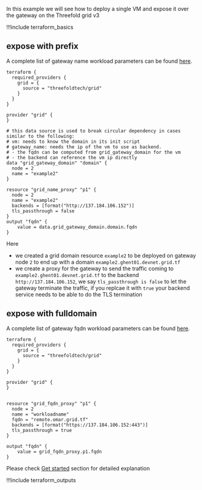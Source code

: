 In this example we will see how to deploy a single VM and expose it over the gateway on the Threefold grid v3 

!!!include terraform_basics

## expose with prefix
A complete list of gateway name workload parameters can be found [here](https://github.com/threefoldtech/terraform-provider-grid/blob/development/docs/resources/name_proxy.md).
```
terraform {
  required_providers {
    grid = {
      source = "threefoldtech/grid"
    }
  }
}

provider "grid" {
}

# this data source is used to break circular dependency in cases similar to the following:
# vm: needs to know the domain in its init script
# gateway_name: needs the ip of the vm to use as backend.
# - the fqdn can be computed from grid_gateway_domain for the vm
# - the backend can reference the vm ip directly 
data "grid_gateway_domain" "domain" {
  node = 2
  name = "example2"
}

resource "grid_name_proxy" "p1" {
  node = 2
  name = "example2"
  backends = [format("http://137.184.106.152")]
  tls_passthrough = false
}
output "fqdn" {
    value = data.grid_gateway_domain.domain.fqdn
}

```

Here 
- we created a grid domain resource `example2` to be deployed on gateway node `2` to end up with a domain `example2.ghent01.devnet.grid.tf`
- we create a proxy for the gateway to send the traffic coming to `example2.ghent01.devnet.grid.tf` to the backend  `http://137.184.106.152`, we say `tls_passthrough is false` to let the gateway terminate the traffic, if you replcae it with `true` your backend service needs to be able to do the TLS termination


## expose with fulldomain
A complete list of gateway fqdn workload parameters can be found [here](https://github.com/threefoldtech/terraform-provider-grid/blob/development/docs/resources/fqdn_proxy.md).
```
terraform {
  required_providers {
    grid = {
      source = "threefoldtech/grid"
    }
  }
}

provider "grid" {
}


resource "grid_fqdn_proxy" "p1" {
  node = 2
  name = "workloadname"
  fqdn = "remote.omar.grid.tf"
  backends = [format("https://137.184.106.152:443")]
  tls_passthrough = true
}

output "fqdn" {
    value = grid_fqdn_proxy.p1.fqdn
}
```

Please check [Get started](terraform_get_started.md) section for detailed explanation


!!!include terraform_outputs